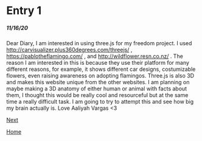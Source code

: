 # Entry 1
##### 11/16/20

Dear Diary, I am interested in using three.js for my freedom project. I used http://carvisualizer.plus360degrees.com/threejs/ , https://pablotheflamingo.com/ , and http://wildflower.resn.co.nz/ . The reason I am interested in this is because they use their platform for many different reasons, for example, it shows different car designs, costumizable flowers, even raising awareness on adopting flamingos. Three.js is also 3D and makes this website unique from the other websites. I am planning on maybe making a 3D anatomy of either human or animal with facts about them, I thought this would be really cool and resourceful but at the same time a really difficult task. I am going to try to attempt this and see how big my brain actually is.
    Love Aaliyah Vargas <3

[Next](entry02.md)

[Home](../README.md)
